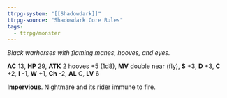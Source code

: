 ```yaml
---
ttrpg-system: "[[Shadowdark]]"
ttrpg-source: "Shadowdark Core Rules"
tags:
  - ttrpg/monster
---
```


_Black warhorses with flaming manes, hooves, and eyes._

**AC** 13, **HP** 29, **ATK** 2 hooves +5 (1d8), **MV** double near (fly), **S** +3, **D** +3, **C** +2, **I** -1, **W** +1, **Ch** -2, **AL** C, **LV** 6

**Impervious**. Nightmare and its rider immune to fire.

